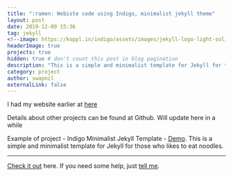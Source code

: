 ```yaml
---
title: ":ramen: Webiste code using Indigo, minimalist jekyll theme"
layout: post
date: 2019-12-09 15:36
tag: jekyll
<!--image: https://koppl.in/indigo/assets/images/jekyll-logo-light-solid.png-->
headerImage: true
projects: true
hidden: true # don't count this post in blog pagination
description: "This is a simple and minimalist template for Jekyll for those who likes to eat noodles."
category: project
author: swapnil
externalLink: false
---
```


<!--![Screenshot](https://raw.githubusercontent.com/sergiokopplin/indigo/gh-pages/assets/screen-shot.png)-->

I had my website earlier at [here](http://cse.iitd.ac.in/~cs1150263/)

Details about other projects can be found at Github. Will update here in a while

Example of project - Indigo Minimalist Jekyll Template - [Demo](http://sergiokopplin.github.io/indigo/). This is a simple and minimalist template for Jekyll for those who likes to eat noodles.

---

[Check it out](http://swapnil96.github.io/) here.
If you need some help, just [tell me](https://github.com/swapnil96/swapnil96.github.io/issues).
